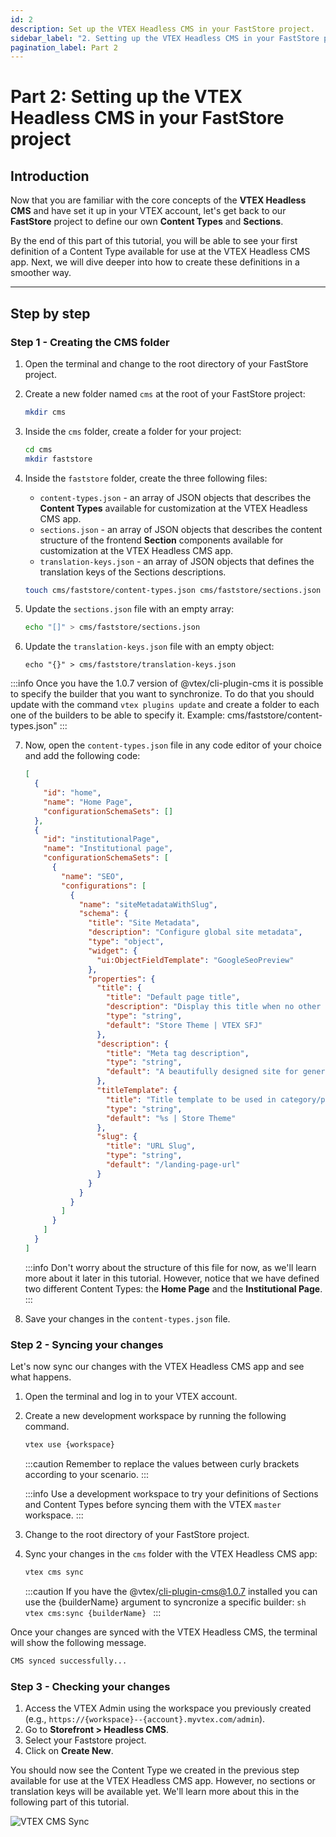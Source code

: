 ```yaml
---
id: 2
description: Set up the VTEX Headless CMS in your FastStore project.
sidebar_label: "2. Setting up the VTEX Headless CMS in your FastStore project"
pagination_label: Part 2
---
```


# Part 2: Setting up the VTEX Headless CMS in your FastStore project

## Introduction

Now that you are familiar with the core concepts of the **VTEX Headless CMS** and have set it up in your VTEX account, let's get back to our **FastStore** project to define our own **Content Types** and **Sections**.

By the end of this part of this tutorial, you will be able to see your first definition of a Content Type available for use at the VTEX Headless CMS app. Next, we will dive deeper into how to create these definitions in a smoother way.

---

## Step by step

### Step 1 - Creating the CMS folder

1. Open the terminal and change to the root directory of your FastStore project.
2. Create a new folder named `cms` at the root of your FastStore project:

   ```bash
   mkdir cms
   ```

3. Inside the `cms` folder, create a folder for your project:

   ```bash
   cd cms
   mkdir faststore
   ```

4. Inside the `faststore` folder, create the three following files:

   - `content-types.json` - an array of JSON objects that describes the **Content Types** available for customization at the VTEX Headless CMS app.
   - `sections.json` - an array of JSON objects that describes the content structure of the frontend **Section** components available for customization at the VTEX Headless CMS app.
   - `translation-keys.json` - an array of JSON objects that defines the translation keys of the Sections descriptions.

   ```bash
   touch cms/faststore/content-types.json cms/faststore/sections.json cms/faststore/translation-keys.json
   ```

5. Update the `sections.json` file with an empty array:

   ```bash
   echo "[]" > cms/faststore/sections.json
   ```

6. Update the `translation-keys.json` file with an empty object:
   ```
   echo "{}" > cms/faststore/translation-keys.json
   ```

:::info
Once you have the 1.0.7 version of @vtex/cli-plugin-cms it is possible to specify the builder that you want to synchronize. To do that you should update with the command `vtex plugins update` and create a folder to each one of the builders to be able to specify it. Example: cms/faststore/content-types.json"
:::

7. Now, open the `content-types.json` file in any code editor of your choice and add the following code:

   ```json title="cms/faststore/content-types.json"
   [
     {
       "id": "home",
       "name": "Home Page",
       "configurationSchemaSets": []
     },
     {
       "id": "institutionalPage",
       "name": "Institutional page",
       "configurationSchemaSets": [
         {
           "name": "SEO",
           "configurations": [
             {
               "name": "siteMetadataWithSlug",
               "schema": {
                 "title": "Site Metadata",
                 "description": "Configure global site metadata",
                 "type": "object",
                 "widget": {
                   "ui:ObjectFieldTemplate": "GoogleSeoPreview"
                 },
                 "properties": {
                   "title": {
                     "title": "Default page title",
                     "description": "Display this title when no other tile is available",
                     "type": "string",
                     "default": "Store Theme | VTEX SFJ"
                   },
                   "description": {
                     "title": "Meta tag description",
                     "type": "string",
                     "default": "A beautifully designed site for general VTEX stores"
                   },
                   "titleTemplate": {
                     "title": "Title template to be used in category/product pages",
                     "type": "string",
                     "default": "%s | Store Theme"
                   },
                   "slug": {
                     "title": "URL Slug",
                     "type": "string",
                     "default": "/landing-page-url"
                   }
                 }
               }
             }
           ]
         }
       ]
     }
   ]
   ```

   :::info
   Don't worry about the structure of this file for now, as we'll learn more about it later in this tutorial. However, notice that we have defined two different Content Types: the **Home Page** and the **Institutional Page**.
   :::

8. Save your changes in the `content-types.json` file.

### Step 2 - Syncing your changes

Let's now sync our changes with the VTEX Headless CMS app and see what happens.

1. Open the terminal and log in to your VTEX account.
2. Create a new development workspace by running the following command.

   ```bash
   vtex use {workspace}
   ```

   :::caution
   Remember to replace the values between curly brackets according to your scenario.
   :::

   :::info
   Use a development workspace to try your definitions of Sections and Content Types before syncing them with the VTEX `master` workspace.
   :::

3. Change to the root directory of your FastStore project.
4. Sync your changes in the `cms` folder with the VTEX Headless CMS app:

   ```bash
   vtex cms sync
   ```

   :::caution
   If you have the @vtex/cli-plugin-cms@1.0.7 installed you can use the \{builderName} argument to syncronize a specific builder:
   `sh
        vtex cms:sync {builderName}
       `
   :::

Once your changes are synced with the VTEX Headless CMS, the terminal will show the following message.

```bash
CMS synced successfully...
```

### Step 3 - Checking your changes

1. Access the VTEX Admin using the workspace you previously created (e.g., `https://{workspace}--{account}.myvtex.com/admin`).
2. Go to **Storefront > Headless CMS**.
3. Select your Faststore project.
4. Click on **Create New**.

You should now see the Content Type we created in the previous step available for use at the VTEX Headless CMS app. However, no sections or translation keys will be available yet. We'll learn more about this in the following part of this tutorial.

![VTEX CMS Sync](https://vtexhelp.vtexassets.com/assets/docs/src/vtex-cms-sync___6388c7ddf3d6891bf9d9dd4a09b45390.png)
